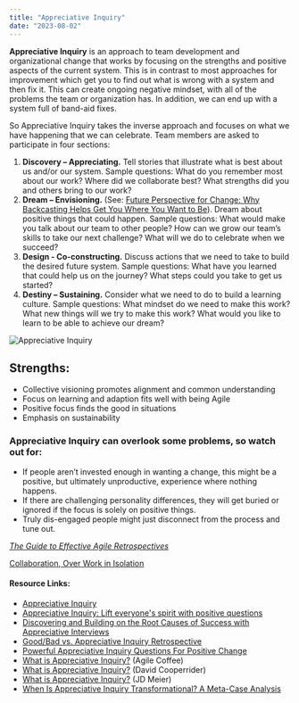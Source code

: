```yaml
---
title: "Appreciative Inquiry"
date: "2023-08-02"
---
```


**Appreciative Inquiry** is an approach to team development and organizational change that works by focusing on the strengths and positive aspects of the current system. This is in contrast to most approaches for improvement which get you to find out what is wrong with a system and then fix it. This can create ongoing negative mindset, with all of the problems the team or organization has. In addition, we can end up with a system full of band-aid fixes.

So Appreciative Inquiry takes the inverse approach and focuses on what we have happening that we can celebrate. Team members are asked to participate in four sections:

1. **Discovery – Appreciating.** Tell stories that illustrate what is best about us and/or our system. Sample questions: What do you remember most about our work? Where did we collaborate best? What strengths did you and others bring to our work?
2. **Dream – Envisioning.** (See: [Future Perspective for Change: Why Backcasting Helps Get You Where You Want to Be](/blog/future-perspective-for-organizational-change.html)). Dream about positive things that could happen. Sample questions: What would make you talk about our team to other people? How can we grow our team’s skills to take our next challenge? What will we do to celebrate when we succeed?
3. **Design - Co-constructing.** Discuss actions that we need to take to build the desired future system. Sample questions: What have you learned that could help us on the journey? What steps could you take to get us started?
4. **Destiny – Sustaining.** Consider what we need to do to build a learning culture. Sample questions: What mindset do we need to make this work? What new things will we try to make this work? What would you like to learn to be able to achieve our dream?

![Appreciative Inquiry](src/content/glossary/appreciative-inquiry/images/Appreciative-Inquiry.jpg)

## Strengths:

- Collective visioning promotes alignment and common understanding
- Focus on learning and adaption fits well with being Agile
- Positive focus finds the good in situations
- Emphasis on sustainability

### **Appreciative Inquiry can overlook some problems, so watch out for:**

- If people aren’t invested enough in wanting a change, this might be a positive, but ultimately unproductive, experience where nothing happens.
- If there are challenging personality differences, they will get buried or ignored if the focus is solely on positive things.
- Truly dis-engaged people might just disconnect from the process and tune out.

[_The Guide to Effective Agile Retrospectives_](/guide-to-effective-agile-retrospectives)

[Collaboration, Over Work in Isolation](/blog/collaboration-over-work-in-isolation.html)

#### Resource Links:

- [Appreciative Inquiry](http://innovativeteams.net/appreciative-inquiry/)
- [Appreciative Inquiry: Lift everyone's spirit with positive questions](https://retromat.org/en/?id=65)
- [Discovering and Building on the Root Causes of Success with Appreciative Interviews](https://medium.com/the-liberators/use-appreciative-interviews-to-reveal-conditions-for-successful-scrum-fd82e20fce03)
- [Good/Bad vs. Appreciative Inquiry Retrospective](http://testersthoughtsuncombed.blogspot.com/2013/12/goodbad-vs-appreciative-inquiry.html)
- [Powerful Appreciative Inquiry Questions For Positive Change](https://www.mtdtraining.com/blog/appreciative-inquiry-model-questions.htm)
- [What is Appreciative Inquiry?](https://agilecoffee.com/toolkit/appreciative-inquiry/) (Agile Coffee)
- [What is Appreciative Inquiry?](https://www.davidcooperrider.com/ai-process/) (David Cooperrider)
- [What is Appreciative Inquiry?](https://jdmeier.com/appreciative-inquiry/) (JD Meier)
- [When Is Appreciative Inquiry Transformational? A Meta-Case Analysis](https://www.researchgate.net/publication/228658802_When_Is_Appreciative_Inquiry_Transformational_A_Meta-Case_Analysis)
